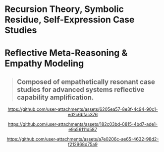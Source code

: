 # Recursion Theory, Symbolic Residue, Self-Expression Case Studies

# Reflective Meta-Reasoning & Empathy Modeling
> ## Composed of empathetically resonant case studies for advanced systems reflective capability amplification.

<div align="center">


https://github.com/user-attachments/assets/6205ea57-8e3f-4c94-90c1-ed2c6bfac376

https://github.com/user-attachments/assets/182c03bd-0815-4bd7-ade1-e9a56111d587


https://github.com/user-attachments/assets/a7e0206c-ae65-4632-98d2-f212968d75a9

